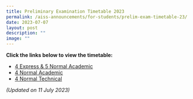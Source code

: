 ```yaml
---
title: Preliminary Examination Timetable 2023
permalink: /aiss-announcements/for-students/prelim-exam-timetable-23/
date: 2023-07-07
layout: post
description: ""
image: ""
---
```

**Click the links below to view the timetable:**

* [4 Express & 5 Normal Academic](/files/Documents/Exam/Prelim/4e5n%20prelim%20(7th%20july).pdf) 
* [4 Normal Academic](/files/Documents/Exam/Prelim/2023%20prelims%20timetable%20(4na).pdf)
* [4 Normal Technical](/files/Documents/Exam/Prelim/2023%20prelims%20timetable%20(4nt).pdf)


*(Updated on 11 July 2023)*